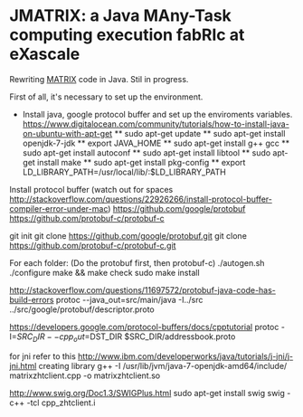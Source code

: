 # JMATRIX: a Java MAny-Task computing execution fabRIc at eXascale

Rewriting [MATRIX](https://github.com/kwangiit/matrix_v2) code in Java. Stil in progress.

First of all, it's necessary to set up the environment.
*  Install java, google protocol buffer and set up the enviroments variables.
https://www.digitalocean.com/community/tutorials/how-to-install-java-on-ubuntu-with-apt-get
**  sudo apt-get update
**  sudo apt-get install openjdk-7-jdk
**  export JAVA_HOME
**  sudo apt-get install g++ gcc
**  sudo apt-get install autoconf
**  sudo apt-get install libtool
**  sudo apt-get install make
**  sudo apt-get install pkg-config
**  export LD_LIBRARY_PATH=/usr/local/lib/:$LD_LIBRARY_PATH

Install protocol buffer (watch out for spaces http://stackoverflow.com/questions/22926266/install-protocol-buffer-compiler-error-under-mac)
https://github.com/google/protobuf
https://github.com/protobuf-c/protobuf-c

git init
git clone https://github.com/google/protobuf.git 
git clone https://github.com/protobuf-c/protobuf-c.git

For each folder: (Do the protobuf first, then protobuf-c)
./autogen.sh
./configure
make && make check
sudo make install


http://stackoverflow.com/questions/11697572/protobuf-java-code-has-build-errors
protoc --java_out=src/main/java -I../src ../src/google/protobuf/descriptor.proto

https://developers.google.com/protocol-buffers/docs/cpptutorial
protoc -I=$SRC_DIR --cpp_out=$DST_DIR $SRC_DIR/addressbook.proto



for jni refer to this http://www.ibm.com/developerworks/java/tutorials/j-jni/j-jni.html
creating library
g++ -I /usr/lib/jvm/java-7-openjdk-amd64/include/ matrixzhtclient.cpp -o matrixzhtclient.so


http://www.swig.org/Doc1.3/SWIGPlus.html
sudo apt-get install swig
swig -c++ -tcl cpp_zhtclient.i

